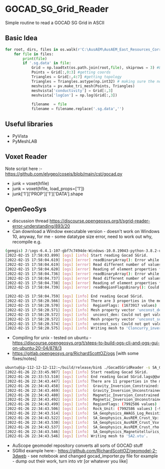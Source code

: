 # GOCAD_SG_Grid_Reader
Simple routine to read a GOCAD SG Grid in ASCII

## Basic Idea

```python
for root, dirs, files in os.walk(r'C:\AusAEM\AusAEM_East_Resources_Corridor_ GA_layer_earth_inversion\GA_gocad_sgrids'):
    for file in files:
        print(file)
        if '.sg.data' in file:
            Grid = np.loadtxt(os.path.join(root,file), skiprows = 3) #Loading the data
            Points = Grid[:,0:3] #getting coords
            Triangles = Grid[:,4:7] #getting topology
            Triangles = Triangles.astype(np.int32) # making sure the ndarray is an integer:
            meshvista = pv.make_tri_mesh(Points, Triangles)
            meshvista['conductivity'] = Grid[:,3]
            meshvista['logCon'] = np.log(Grid[:,3])
            
            filename  = file
            filename = filename.replace('.sg.data','')
 ```

## Useful libraries

- PyVista
- PyMeshLAB

## Voxet Reader
Note script here :- https://github.com/elygeo/coseis/blob/main/cst/gocad.py
- junk = voxet(hfile)
- junk = voxet(hfile, load_props=['1'])
- junk['1']['PROP']['1']['DATA'].shape

## OpenGeoSys
- discussion thread https://discourse.opengeosys.org/t/sgrid-reader-error-understanding/893/20
- Can download a Window executable version - doesn't work on Windows 10, anyway, for me - some datatype size error, need to work out why, recompile
e.g.
```bash
(gemgis) J:\ogs-6.4.1-107-gbf7c7494de-Windows-10.0.19043-python-3.8.2-utils\bin>GocadSGridReader.exe -s Cloncurry_inversions.sg -o Clonucrry_inversions.vtu
[2022-02-15 17:58:03.899] [ogs] [info] Start reading Gocad SGrid.
[2022-02-15 17:58:04.619] [ogs] [error] readBinaryArray(): Error while reading from file 'Cloncurry_inversions_unconst_sus@@'.
[2022-02-15 17:58:04.619] [ogs] [error] Read different number of values. Expected 1673917, got 517085.
[2022-02-15 17:58:04.620] [ogs] [error] Reading of element properties file 'Cloncurry_inversions_unconst_sus@@' failed.
[2022-02-15 17:58:04.736] [ogs] [error] readBinaryArray(): Error while reading from file 'Cloncurry_inversions_unconst_den@@'.
[2022-02-15 17:58:04.737] [ogs] [error] Read different number of values. Expected 1673917, got 518617.
[2022-02-15 17:58:04.738] [ogs] [error] Reading of element properties file 'Cloncurry_inversions_unconst_den@@' failed.
[2022-02-15 17:58:04.739] [ogs] [error] readRegionFlagsBinary(): Could not open file '' for input.

[2022-02-15 17:58:04.759] [ogs] [info] End reading Gocad SGrid.
[2022-02-15 17:58:20.566] [ogs] [info] There are 3 properties in the mesh:
[2022-02-15 17:58:20.570] [ogs] [info]  RegionFlags: (1673917 values) [-1, -1]
[2022-02-15 17:58:20.571] [ogs] [info] Mesh property vector 'unconst_den' is empty.
[2022-02-15 17:58:20.572] [ogs] [info]  unconst_den: Could not get value bounds for property vector.
[2022-02-15 17:58:20.572] [ogs] [info] Mesh property vector 'unconst_sus' is empty.
[2022-02-15 17:58:20.574] [ogs] [info]  unconst_sus: Could not get value bounds for property vector.
[2022-02-15 17:58:20.575] [ogs] [info] Writing mesh to 'Cloncurry_inversions.vtu'.
```

- Compiling for unix - tested on ubuntu - https://discourse.opengeosys.org/t/steps-to-build-ogs-cli-and-ogs-gui-on-ubuntu-20-04/878/3
- https://gitlab.opengeosys.org/RichardScottOZ/ogs [with some fixes/notes]

```bash
ubuntu@ip-112-12-12-112:~/build/release/bin$ ./GocadSGridReader -s SA_Geophysics_Reference_Model_SGrid.sg  -o SA2.vtu  
[2022-01-26 22:33:45.987] [ogs] [info] Start reading Gocad SGrid.
[2022-01-26 22:33:53.510] [ogs] [info] End reading Gocad SGrid.lags@@ums ZPOSITIVE END COORDAXIS_N 383 428 50
[2022-01-26 22:34:43.447] [ogs] [info] There are 11 properties in the mesh:
[2022-01-26 22:34:43.458] [ogs] [info]  Gravity_Inversion_Constrained: (7992586 values) [-99999, 3.2188799381256104]
[2022-01-26 22:34:43.469] [ogs] [info]  Gravity_Inversion_Unconstrained: (7992586 values) [-99999, 3.0738370418548584]
[2022-01-26 22:34:43.480] [ogs] [info]  Magnetic_Inversion_Constrained: (7992586 values) [-99999, 0.11462300270795822]
[2022-01-26 22:34:43.492] [ogs] [info]  Magnetic_Inversion_Unconstrained: (7992586 values) [-99999, 0.09801190346479416]
[2022-01-26 22:34:43.499] [ogs] [info]  RegionFlags: (7992586 values) [-1, 1427]
[2022-01-26 22:34:43.506] [ogs] [info]  Rock_Unit: (7992586 values) [-99999, 6]
[2022-01-26 22:34:43.514] [ogs] [info]  SA_Geophysics_AWAGS_Log_Resistivity: (7992586 values) [-99999, 3.7394332885742188]
[2022-01-26 22:34:43.522] [ogs] [info]  SA_Geophysics_AusREM_Crust_Vp: (7992586 values) [-99999, 8.297428131103516]
[2022-01-26 22:34:43.530] [ogs] [info]  SA_Geophysics_AusREM_Crust_Vsv: (7992586 values) [-99999, 4.777806758880615]
[2022-01-26 22:34:43.537] [ogs] [info]  SA_Geophysics_AusREM_Crust_rho: (7992586 values) [-99999, 3.4011118412017822]
[2022-01-26 22:34:43.546] [ogs] [info]  SA_Geophysics_Magnetotellurics_Gawler_Resistivity: (7992586 values) [-99999, 5.930550575256348]
[2022-01-26 22:34:43.546] [ogs] [info] Writing mesh to 'SA2.vtu'.
```

- AuScope geomodel repository converts all sorts of GOCAD stuff
- SGRid example here:- https://github.com/RichardScottOZ/geomodel-2-3dweb - see notebook and changed gocad_importer.py file for example - dump out their work, turn into vtr [or whatever you like]
